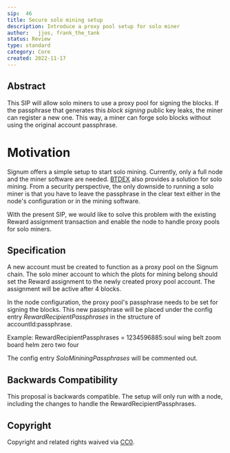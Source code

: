 ```yaml
---
sip:  46
title: Secure solo mining setup
description: Introduce a proxy pool setup for solo miner 
author:   jjos, frank_the_tank
status: Review
type: standard
category: Core
created: 2022-11-17
---
```

## Abstract
This SIP will allow solo miners to use a proxy pool for signing the blocks.
If the passphrase that generates this *block signing* public key leaks, the miner can register a new one.
This way, a miner can forge solo blocks without using the original account passphrase.

# Motivation
Signum offers a simple setup to start solo mining. 
Currently, only a full node and the miner software are needed. [BTDEX](https://github.com/btdex/btdex/) also provides a solution for solo mining.
From a security perspective, the only downside to running a solo miner is that you have to leave the passphrase in the clear text either in the node's configuration or in the mining software.

With the present SIP, we would like to solve this problem with the existing Reward assignment transaction and enable the node to handle proxy pools for solo miners.


## Specification
A new account must be created to function as a proxy pool on the Signum chain.
The solo miner account to which the plots for mining belong should set the Reward assignment to the newly created proxy pool account.
The assignment will be active after 4 blocks.

In the node configuration, the proxy pool's passphrase needs to be set for signing the blocks. 
This new passphrase will be placed under the config entry *RewardRecipientPassphrases* in the structure of accountId:passphrase.

Example:
RewardRecipientPassphrases = 1234596885:soul wing belt zoom board helm zero two four

The config entry *SoloMininingPassphrases* will be commented out.

## Backwards Compatibility  
This proposal is backwards compatible. 
The setup will only run with a node, including the changes to handle the RewardRecipientPassphrases.

## Copyright
Copyright and related rights waived via [CC0](https://creativecommons.org/publicdomain/zero/1.0/).

